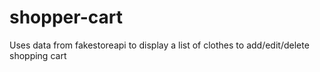 # shopper-cart
Uses data from fakestoreapi to display a list of clothes to add/edit/delete shopping cart 
